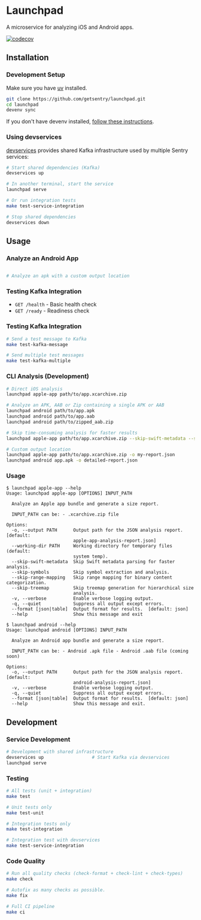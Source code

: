 # Launchpad

A microservice for analyzing iOS and Android apps.

[![codecov](https://codecov.io/gh/getsentry/launchpad/graph/badge.svg?token=iF5K92yaUu)](https://codecov.io/gh/getsentry/launchpad)

## Installation

### Development Setup

Make sure you have [uv](https://docs.astral.sh/uv/getting-started/installation) installed. 

```bash
git clone https://github.com/getsentry/launchpad.git
cd launchpad
devenv sync
```

If you don't have devenv installed, [follow these instructions](https://github.com/getsentry/devenv#install).

### Using devservices

[devservices](https://github.com/getsentry/devservices) provides shared Kafka infrastructure used by multiple Sentry services:

```bash
# Start shared dependencies (Kafka)
devservices up

# In another terminal, start the service
launchpad serve

# Or run integration tests
make test-service-integration

# Stop shared dependencies
devservices down
```

## Usage

### Analyze an Android App

```bash

# Analyze an apk with a custom output location
```

### Testing Kafka Integration

- `GET /health` - Basic health check
- `GET /ready` - Readiness check

### Testing Kafka Integration

```bash
# Send a test message to Kafka
make test-kafka-message

# Send multiple test messages
make test-kafka-multiple
```

### CLI Analysis (Development)

```bash
# Direct iOS analysis
launchpad apple-app path/to/app.xcarchive.zip

# Analyze an APK, AAB or Zip containing a single APK or AAB
launchpad android path/to/app.apk
launchpad android path/to/app.aab
launchpad android path/to/zipped_aab.zip

# Skip time-consuming analysis for faster results
launchpad apple-app path/to/app.xcarchive.zip --skip-swift-metadata --skip-symbols

# Custom output location
launchpad apple-app path/to/app.xcarchive.zip -o my-report.json
launchpad android app.apk -o detailed-report.json
```

### Usage

```
$ launchpad apple-app --help
Usage: launchpad apple-app [OPTIONS] INPUT_PATH

  Analyze an Apple app bundle and generate a size report.

  INPUT_PATH can be: - .xcarchive.zip file

Options:
  -o, --output PATH      Output path for the JSON analysis report.  [default:
                         apple-app-analysis-report.json]
  --working-dir PATH     Working directory for temporary files (default:
                         system temp).
  --skip-swift-metadata  Skip Swift metadata parsing for faster analysis.
  --skip-symbols         Skip symbol extraction and analysis.
  --skip-range-mapping   Skip range mapping for binary content categorization.
  --skip-treemap         Skip treemap generation for hierarchical size
                         analysis.
  -v, --verbose          Enable verbose logging output.
  -q, --quiet            Suppress all output except errors.
  --format [json|table]  Output format for results.  [default: json]
  --help                 Show this message and exit
```

```
$ launchpad android --help
Usage: launchpad android [OPTIONS] INPUT_PATH

  Analyze an Android app bundle and generate a size report.

  INPUT_PATH can be: - Android .apk file - Android .aab file (coming soon)

Options:
  -o, --output PATH      Output path for the JSON analysis report.  [default:
                         android-analysis-report.json]
  -v, --verbose          Enable verbose logging output.
  -q, --quiet            Suppress all output except errors.
  --format [json|table]  Output format for results.  [default: json]
  --help                 Show this message and exit.
```

## Development

### Service Development

```bash
# Development with shared infrastructure
devservices up                  # Start Kafka via devservices
launchpad serve
```

### Testing

```bash
# All tests (unit + integration)
make test

# Unit tests only
make test-unit

# Integration tests only
make test-integration

# Integration test with devservices
make test-service-integration
```

### Code Quality

```bash
# Run all quality checks (check-format + check-lint + check-types)
make check

# Autofix as many checks as possible.
make fix

# Full CI pipeline
make ci
```
